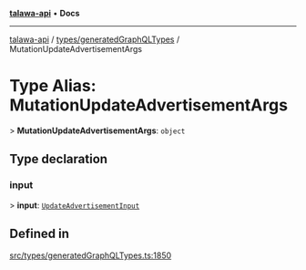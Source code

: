 [**talawa-api**](../../../README.md) • **Docs**

***

[talawa-api](../../../modules.md) / [types/generatedGraphQLTypes](../README.md) / MutationUpdateAdvertisementArgs

# Type Alias: MutationUpdateAdvertisementArgs

\> **MutationUpdateAdvertisementArgs**: `object`

## Type declaration

### input

\> **input**: [`UpdateAdvertisementInput`](UpdateAdvertisementInput.md)

## Defined in

[src/types/generatedGraphQLTypes.ts:1850](https://github.com/PalisadoesFoundation/talawa-api/blob/bba5d82264abb62b9e358a3d3fe1af18a8a8f6e4/src/types/generatedGraphQLTypes.ts#L1850)
